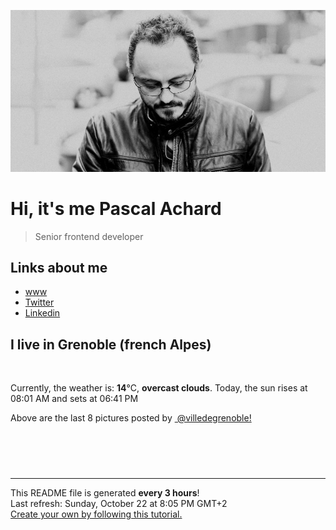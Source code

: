![Pascal Achard](./images/photo-pascal-achard.jpg)
# Hi, it's me Pascal Achard
> Senior frontend developer

## Links about me
- [www](https://www.pascal-achard.com)
- [Twitter](https://twitter.com/botmaster)
- [Linkedin](http://www.linkedin.com/in/pascal-achard)


## I live in Grenoble (french Alpes)
<img src="https://openweathermap.org/img/wn/04n@2x.png" alt="">

Currently, the weather is: **14**°C, **overcast clouds**.
Today, the sun rises at 08:01 AM and sets at 06:41 PM

Above are the last 8 pictures posted by <a href="https://www.instagram.com/villedegrenoble/" target="_blank"><img alt="" src="https://upload.wikimedia.org/wikipedia/commons/thumb/e/e7/Instagram_logo_2016.svg/1024px-Instagram_logo_2016.svg.png" width="20"/> @villedegrenoble!</a>

<p style="display: flex; flex-wrap: wrap; gap: 20px;">
        <img src="https://cdn1.picuki.com/hosted-by-instagram/q/0exhNuNYnjBGZDHIdN5WmL9I2Pk2GAlRNecaS7j0nyZiNxIsbHWB58ltwdGn%7C%7CDh6Kwh9HS+LfzZj4YIrUV5ZZFB4OULfSbGNSz5c6KqYU4Cm1Dxj8Z5knbs1KnwcYHGt8ccsOzjYMTIfQeoEH%7C%7Cb2rvUV8PvwazQFuDSQNOUtzCVG%7C%7CMm0X51wm8Qf8fTT0FOzv9R3GzNJzWM1eUAmscnbrSgLUbr2Ptl78ewmCLECi4kD6ezqlWu2FHlsRGB9KDOertaQzr9Fui3rSzow+DyhSI8pdm4mr0Tj7zcJ%7C%7C60GpbOYcohp1KMZnpGGTzYQfU1KhjUok5e%7C%7CynSAPSam1x4Ck1%7C%7CyxJGhXtAQt5jHEsSlBOHm4wfBS4bfF6sUXi4KOOTYSl7dOKSmPcprmaRXOut%7C%7CkVGwrVDoJ+XQ+DApQgpEgAuYBZYtG%7C%7C%7C%7COkfvy.jpeg" alt="" width="200"/>
        <img src="https://cdn1.picuki.com/hosted-by-instagram/q/0exhNuNYnjBGZDHIdN5WmL9I2Pk2GAlRNucaS7j0nyZiNxIsbHWB58ltwdev%7C%7CDlyKw1oASyLfzZj4IIvWV9YZFR%7C%7CNEDeSrOMRThV6KiRUYCh1j1i8JFmkLoxKX0eYXOu98AkOzjYMTIfQeoEH%7C%7Cbx7a8Koru5A2MGo1zRMrBC0GAG4fy3UPI7mslm3ayEv0Pxto0%7C%7CNylL9XkgKQcursrV%7C%7CndYEvL+M4Byp6JzSPkCj9ND1OHtpCa5BTB7Kz04KD6chYTJnLMwqnb4fSMvzHeDTIgDYnkVo0aN8RM1v9EPp7TzN916+N8ZkIGRT2UFAjsm8lJhmMntxxzsbkSE9UFn5jLC5uC7WMk1mbLxIaWHRenr32zsRvzpLJZme3w%7C%7CMd+AQFnMC6WHQcdcy90aT9kfgwmUtjmzd4%7C%7Cn1RcsXDcZ1mDd.jpeg" alt="" width="200"/>
        <img src="https://cdn1.picuki.com/hosted-by-instagram/q/0exhNuNYnjBGZDHIdN5WmL9I2Pk2GAlRNucaS7j0nyZiNxIsbHWB58ltwdGn%7C%7CDh6Kwh9HS+LfzZh4IwvWV5RZFN4NEbbSbSOTTpT7qSdVu%7C%7CN1TRm9JZklrY1KHMZbHCr9MIvUgmYdSgIGaYDG7uo%7C%7CesJ+vrucjMBpi2XMLQT9zJBpY6uSKVKz8B1pJ2Jg3Tt%7C%7C9k4Ki5e82wzJURmpNHNpW5HDrr2PM86o6N0QrlChMIRrdDgmBq7EHl3Kj4mUQ+RubTOl+1erDfcYTAWwmuvVv0aF3MXi2GjglA0toFzqaqTZY49ztwZkIH2CmUEXTE86kEon5zgx3PySWaK2hpEkVrpy5iYTa8j%7C%7C6H4Df%7C%7CFQPzfwHPEW7bTRvZnCnU1Gq3VB3rwLd6uNo5Wk9YZSasYh3uUokCCerPLzxp1WW1I0GHfWg==.jpeg" alt="" width="200"/>
        <img src="https://cdn1.picuki.com/hosted-by-instagram/q/0exhNuNYnjBGZDHIdN5WmL9I2Pk2GAlRNecaS7j0nyZiNxIsbHWB58ltwdev%7C%7CDlyKw1oASyLfzZh444iUFtZZFR%7C%7CO0LcQb2ITz5W6amZV4Cj2zFu95FmlL49L3wYZHeo%7C%7CsssOzjYMTIfQeoEH%7C%7Cbx7a8Koru5A2MGo1zRMrBC0GAG4fy3UPI7mslm3ayEv0Pxto0%7C%7CNylL9XkgKQcursrV%7C%7CndbEvL+M4Byp6JzSPkCj9ND1OHtpCa5BTB7Kzc4KD6chYTJnLNRszLtOTE+zFGEVIgDdx42tgO18RM1v9EPp7TzN916+N8ZkIGRT2UFAjsm8lJhmMntxxzsbkKq9lsf13jVj6mIc%7C%7CoNkJPnA%7C%7CyZVNzZ%7C%7CBXvQ5PnDrxEdX4+Jv%7C%7CXaWiFLN+hQcdcy90aT6EZ9n+Utjmzd4%7C%7Cn1RcsXDcZ1mDd.jpeg" alt="" width="200"/>
        <img src="https://cdn1.picuki.com/hosted-by-instagram/q/0exhNuNYnjBGZDHIdN5WmL9I2Pk2GAlRNucaS7j0nyZiNxIsbHWB58ltwdev%7C%7CDlyKw1oASyLfzZh448jWFpYZFR%7C%7CO0fbSrWBTz5T6KSQUICg0Ddn9JVgkL00JXcWYH+p9ccrOzjYMTIfQeoEH%7C%7Cbx7a8Koru5A2MGo1zRMrBC0GAG4fy3UPI7mslm3ayEv0Pxto0%7C%7CNylL9XkgKQcursrV%7C%7CndYEvL+M4Byp6JzSPkCj9ND1OHtpCa5BTB7Kz44KD6chYTJnLM71xrYORRpz06zE4gDYktOm3qa8RM1v9EPp7TzN916+N8ZkIGRT2UFAjsm8lJhmMntxxzsbkGu2UYKm2jE15yrJc4v%7C%7C5zydNGcZeHZ5DPYZY7RH4teUk0kBtfuQHPSGcKhQcdcy90aT6EegQzjtjmzd4%7C%7Cn1RcsXDcZ1mDd.jpeg" alt="" width="200"/>
        <img src="https://cdn1.picuki.com/hosted-by-instagram/q/0exhNuNYnjBGZDHIdN5WmL9I2Pk2GAlRNucaS7j0nyZiNxIsbHWB58ltwdGn%7C%7CDh6Kwh9HS+LfzZh5o0jVl1WZFN4O0TfTbeLRT9W6amYXOzN1DJl%7C%7CZJolr0xKHIbbHOq9copUgmYdSgIGaYDG7uo%7C%7CesJ+vPscjEHpi2VNrQT9zJBpY6uSKVKz8B13bHR1Bv9vdBhYgJE8VQpMBQhrM7Oqz0YXfm+NMJjqvU6FPkKhMZL7e3tnyv2H2g+PVFwFA+cu5+czr5Qwxzmdwo382L6dvlsOhUbj3uIpy8QitQMsZ+UI8to3fNlkI%7C%7CmHWVXSE5KhjVP1pe+lX6aJTXv0EsPkzDs47WVU%7C%7ClzqLmkNvSEWNa43TTNSquTIexLX3gcOsXYVkfxdeG9EJBTtI5%7C%7CSdwXwBi69VvrIeOijEUkJ3N1jTe0H5t0HqWfl%7C%7CrwpA==.jpeg" alt="" width="200"/>
        <img src="https://cdn1.picuki.com/hosted-by-instagram/q/0exhNuNYnjBGZDHIdN5WmL9I2Pk2GAlRNecaS7j0nyZiNxIsbHWB58ltwdev%7C%7CDlyKw1oASyLfzZh4oItUFVZZFR%7C%7COUfcSLyOTzxT5qyZU4Cg0Dxl9JFjlbwyJXYaYnCm9cUpOzjYMTIfQeoEH%7C%7Cbx7a8Koru5A2MGo1zRMrBC0GAG4fy3UPI7mslm3ayEv0Pxto0%7C%7CNylL9XkgKQcursrV%7C%7CndbEvL+M4Byp6JzSPkCj9ND1OHtpCa5BTB7Kzc4KD6chYTJnLMaky%7C%7CtQjpo1mitTIgDd3omgmCU8RM1v9EPp7TzN916+N8ZkIGRT2UFAjsm8lJhmMntxxzsbkGb6EBz8jjK1KGES8QP9JilMcLNYcG92HjkbIL2K5keV1cGI%7C%7C7mfH35COyXQcdcy90aT6EdhAbltjmzd4%7C%7Cn1RcsXDcZ1mDd.jpeg" alt="" width="200"/>
        <img src="https://cdn1.picuki.com/hosted-by-instagram/q/0exhNuNYnjBGZDHIdN5WmL9I2Pk2GAlRNucaS7j0nyZiNxIsbHWB58ltwdev%7C%7CDlyKw1oASyLfzZh44srWFRZZFR%7C%7COUfeQbKASjhV7KqeXICm1jNk9pdplbsyLXEWYnCm9ssoOzjYMTIfQeoEH%7C%7Cb2rvUW+%7C%7C7wbTYNpi2TNLxCyQlWotfpUrJy9ZRzt52U1h+189JldAJZ+jtvdBFundPZlTIeAf3+Idp1orN2S%7C%7CkKhtAKv6K81SO2ECMseW16GX6Rv5+HoOAAuiDpYGhpqzHheKc4EEMWggi3hwcgoI5%7C%7Cv6mxHaxVgPRt%7C%7CPHcCmMDUjFKiCU%7C%7Ck8SqtgLsSUHv3EBQnjeel%7C%7CW+eqN29qrRI9HFR%7C%7CnW3CjiN+LOWepKcGsjIsXHXGXqKM2hMNlysNJsPuhc7kyCyReobYrVmhx0WWMf0G3aKMIoBcKTx5C3+3ON2j%7C%7Cd9VNt.jpeg" alt="" width="200"/>
</p>

------------
<p>This README file is generated <b>every 3 hours</b>!
    <br />Last refresh: Sunday, October 22 at 8:05 PM GMT+2
    <br /><a href="https://medium.com/@th.guibert/how-to-create-a-self-updating-readme-md-for-your-github-profile-f8b05744ca91">Create your own by following this tutorial.</a>
</p>
<p><a href="https://github.com/botmaster/botmaster/actions/workflows/main.yaml"><img alt="" src="https://github.com/botmaster/botmaster/actions/workflows/main.yaml/badge.svg" /></a></p>

